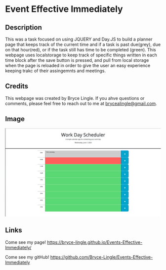 # Event Effective Immediately

## Description
This was a task focused on using JQUERY and Day.JS to build a planner page that keeps track of the current time and if a task is past due(grey), due on that hour(red), or if the task still has time to be completed (green). This webpage uses localstorage to keep track of specific things written in each time block after the save button is pressed, and pull from local storage when the page is reloaded in order to give the user an easy experience keeping trakc of their assingemnts and meetings.  

## Credits
This webpage was created by Bryce Lingle. If you ahve questions or comments, please feel free to reach out to me at brycealingle@gmail.com. 

## Image
![](Assets/Screenshot.png)


## Links
Come see my page!
https://bryce-lingle.github.io/Events-Effective-Immediately/ 

Come see my gitHub!
https://github.com/Bryce-Lingle/Events-Effective-Immediately 

